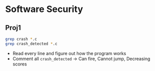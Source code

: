 # Software Security



## Proj1

```bash
grep crash *.c
grep crash_detected *.c
```

- Read every line and figure out how the program works
- Comment all `crash_detected` &rarr; Can fire, Cannot jump, Decreasing scores 